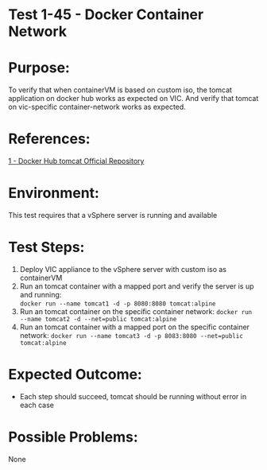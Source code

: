 Test 1-45 - Docker Container Network
====================================

# Purpose:
To verify that when containerVM is based on custom iso, the tomcat 
application on docker hub works as expected on VIC. And verify that
tomcat on vic-specific container-network works as expected.

# References:
[1 - Docker Hub tomcat Official Repository](https://hub.docker.com/_/tomcat/)

# Environment:
This test requires that a vSphere server is running and available

# Test Steps:
1. Deploy VIC appliance to the vSphere server with custom iso as containerVM
2. Run an tomcat container with a mapped port and verify the server is up and running:  
`docker run --name tomcat1 -d -p 8080:8080 tomcat:alpine`
3. Run an tomcat container on the specific container network:
`docker run --name tomcat2 -d --net=public tomcat:alpine`
4. Run an tomcat container with a mapped port on the specific container network:
`docker run --name tomcat3 -d -p 8083:8080 --net=public tomcat:alpine`

# Expected Outcome:
* Each step should succeed, tomcat should be running without error in each case

# Possible Problems:
None
